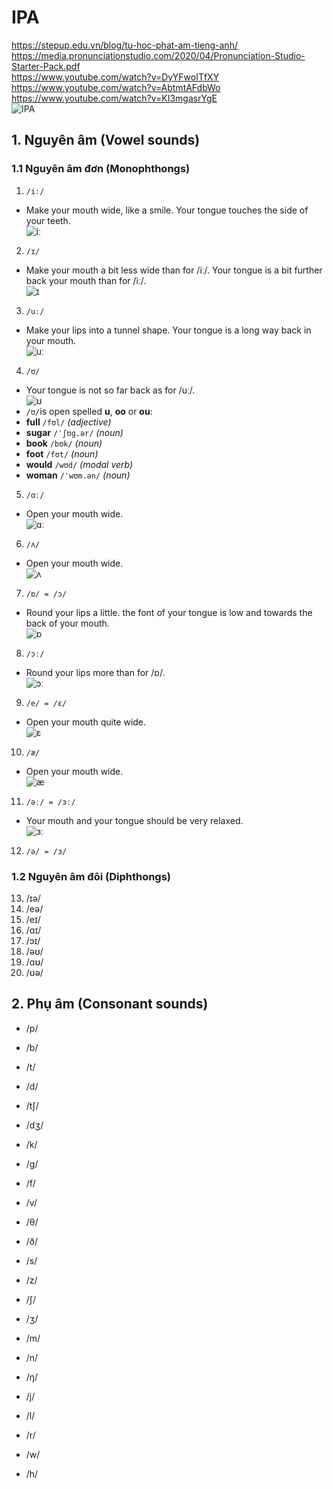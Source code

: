 # IPA
https://stepup.edu.vn/blog/tu-hoc-phat-am-tieng-anh/  
https://media.pronunciationstudio.com/2020/04/Pronunciation-Studio-Starter-Pack.pdf  
https://www.youtube.com/watch?v=DyYFwoITfXY  
https://www.youtube.com/watch?v=AbtmtAFdbWo  
https://www.youtube.com/watch?v=KI3mgasrYgE  
![IPA](https://raw.githubusercontent.com/thanhduongvs/ipa/main/images/00_ipa.jpg)

## 1. Nguyên âm (Vowel sounds)
### 1.1 Nguyên âm đơn (Monophthongs)
1. `/iː/`
- Make your mouth wide, like a smile. Your tongue touches the side of your teeth.  
![iː](https://raw.githubusercontent.com/thanhduongvs/ipa/main/images/01_nguyen-am-iː.png)

2. `/ɪ/`
- Make your mouth a bit less wide than for /iː/. Your tongue is a bit further back your mouth than for /iː/.  
![ɪ](https://raw.githubusercontent.com/thanhduongvs/ipa/main/images/02_nguyen-am-ɪ.png)

3. `/uː/`
- Make your lips into a tunnel shape. Your tongue is a long way back in your mouth.  
![uː](https://raw.githubusercontent.com/thanhduongvs/ipa/main/images/03_nguyen-am-uː.png)

4. `/ʊ/`
- Your tongue is not so far back as for /uː/.  
![ʊ](https://raw.githubusercontent.com/thanhduongvs/ipa/main/images/04_nguyen-am-ʊ.png)
- `/ʊ/`is open spelled **u**, **oo** or **ou**:
- **full** `/fʊl/` *(adjective)*
- **sugar** `/ˈʃʊɡ.ər/` *(noun)*
- **book** `/bʊk/` *(noun)*
- **foot** `/fʊt/` *(noun)*
- **would** `/wʊd/` *(modal verb)*
- **woman** `/ˈwʊm.ən/` *(noun)*
5. `/ɑː/`
- Open your mouth wide.  
![ɑː](https://raw.githubusercontent.com/thanhduongvs/ipa/main/images/05_nguyen-am-ɑː.png)

6. `/ʌ/`
- Open your mouth wide.  
![ʌ](https://raw.githubusercontent.com/thanhduongvs/ipa/main/images/06_nguyen-am-ʌ.png)

7. `/ɒ/ = /ɔ/`
- Round your lips a little. the font of your tongue is low and towards the back of your mouth.  
![ɒ](https://raw.githubusercontent.com/thanhduongvs/ipa/main/images/07_nguyen-am-ɒ.png)

8. `/ɔː/`  
- Round your lips more than for /ɒ/.  
![ɔː](https://raw.githubusercontent.com/thanhduongvs/ipa/main/images/08_nguyen-am-ɔː.png)

9. `/e/ = /ɛ/`
- Open your mouth quite wide.   
![ɛ](https://raw.githubusercontent.com/thanhduongvs/ipa/main/images/09_nguyen-am-ɛ.png)

10. `/æ/`
- Open your mouth wide.  
![æ](https://raw.githubusercontent.com/thanhduongvs/ipa/main/images/10_nguyen-am-æ.png)

11. `/əː/ = /ɜː/`  
- Your mouth and your tongue should be very relaxed.  
![ɜː](https://raw.githubusercontent.com/thanhduongvs/ipa/main/images/11_nguyen-am-ɜː.png)

12. `/ə/ = /ɜ/`

### 1.2 Nguyên âm đôi (Diphthongs)
13. /ɪə/
14. /eə/
15. /eɪ/
16. /ɑɪ/
17. /ɔɪ/
18. /əʊ/
19. /ɑʊ/
20. /ʊə/

## 2. Phụ âm (Consonant sounds)
- /p/
- /b/
- /t/
- /d/
- /tʃ/
- /dʒ/
- /k/
- /ɡ/

- /f/
- /v/
- /θ/
- /ð/
- /s/
- /z/
- /ʃ/
- /ʒ/

- /m/
- /n/
- /ŋ/
- /j/
- /l/
- /r/
- /w/
- /h/